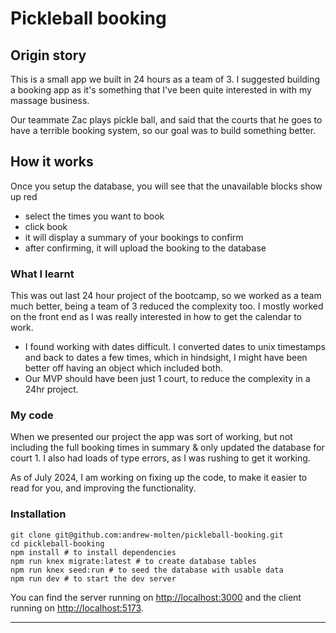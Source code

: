# Pickleball booking

## Origin story

This is a small app we built in 24 hours as a team of 3. I suggested building a booking app as it's something that I've been quite interested in with my massage business.

Our teammate Zac plays pickle ball, and said that the courts that he goes to have a terrible booking system, so our goal was to build something better.

## How it works

Once you setup the database, you will see that the unavailable blocks show up red

- select the times you want to book
- click book
- it will display a summary of your bookings to confirm
- after confirming, it will upload the booking to the database

### What I learnt

This was out last 24 hour project of the bootcamp, so we worked as a team much better, being a team of 3 reduced the complexity too.
I mostly worked on the front end as I was really interested in how to get the calendar to work.

- I found working with dates difficult. I converted dates to unix timestamps and back to dates a few times, which in hindsight, I might have been better off having an object which included both.
- Our MVP should have been just 1 court, to reduce the complexity in a 24hr project.

### My code

When we presented our project the app was sort of working, but not including the full booking times in summary & only updated the database for court 1. I also had loads of type errors, as I was rushing to get it working.

As of July 2024, I am working on fixing up the code, to make it easier to read for you, and improving the functionality.

### Installation

```
git clone git@github.com:andrew-molten/pickleball-booking.git
cd pickleball-booking
npm install # to install dependencies
npm run knex migrate:latest # to create database tables
npm run knex seed:run # to seed the database with usable data
npm run dev # to start the dev server
```

You can find the server running on [http://localhost:3000](http://localhost:3000) and the client running on [http://localhost:5173](http://localhost:5173).

---

